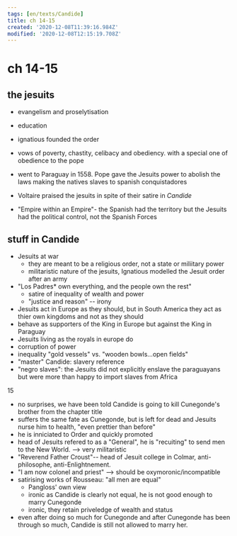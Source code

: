 ```yaml
---
tags: [en/texts/Candide]
title: ch 14-15
created: '2020-12-08T11:39:16.984Z'
modified: '2020-12-08T12:15:19.708Z'
---
```


# ch 14-15
## the jesuits
- evangelism and proselytisation
- education
- ignatious founded the order
- vows of poverty, chastity, celibacy and obediency. with a special one of obedience to the pope

- went to Paraguay in 1558. Pope gave the Jesuits power to abolish the laws making the natives slaves to spanish conquistadores
- Voltaire praised the jesuits in spite of their satire in *Candide*

- "Empire within an Empire"- the Spanish had the territory but the Jesuits had the political control, not the Spanish Forces

## stuff in Candide
- Jesuits at war
  - they are meant to be a religious order, not a state or miliitary power
  - militaristic nature of the jesuits, Ignatious modelled the Jesuit order after an army
- "Los Padres* own everything, and the people own the rest"
  - satire of inequality of wealth and power
  - "justice and reason" -- irony
- Jesuits act in Europe as they should, but in South America they act as thier own kingdoms and not as they should
- behave as supporters of the King in Europe but against the King in Paraguay
- Jesuits living as the royals in europe do
- corruption of power
- inequality "gold vessels" vs. "wooden bowls...open fields"
- "master" Candide: slavery reference
- "negro slaves": the Jesuits did not explicitly enslave the paraguayans but were more than happy to import slaves from Africa

15
- no surprises, we have been told Candide is going to kill Cunegonde's brother from the chapter title
- suffers the same fate as Cunegonde, but is left for dead and Jesuits nurse him to health, "even prettier than before"
- he is inniciated to Order and quickly promoted
- head of Jesuits refered to as a "General", he is "recuiting" to send men to the New World. --> very militaristic
- "Reverend Father Croust"-- head of Jesuit college in Colmar, anti-philosophe, anti-Enlightnement.
- "I am now colonel and priest" --> should be oxymoronic/incompatible
- satirising works of Rousseau: "all men are equal"
  - Pangloss' own view
  - ironic as Candide is clearly not equal, he is not good enough to marry Cunegonde
  - ironic, they retain priveledge of wealth and status
- even after doing so much for Cunegonde and after Cunegonde has been through so much, Candide is still not allowed to marry her.
